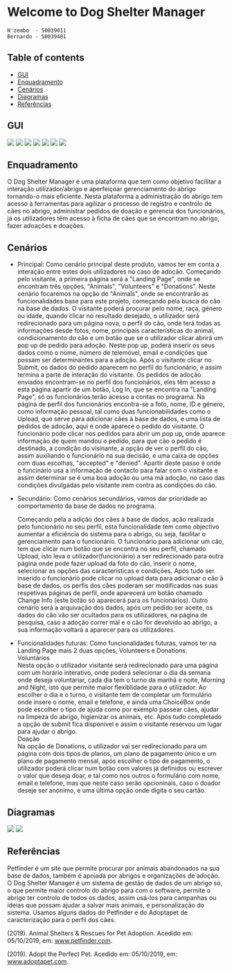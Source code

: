 # Welcome to Dog Shelter Manager

	N'zembo  - 50039011
	Bernardo - 50039481
	
## Table of contents
* [GUI](#GUI)
* [Enquadramento](#Enquadramento)
* [Cenários](#Cenários)
* [Diagramas](#Diagramas)
* [Referências](#Referências)	
	 


## GUI
![](GUI/LandingPage.png)
![](GUI/Employee.png)
![](GUI/AddDog.png)
![](GUI/AnimalsPage.png)
![](GUI/AnimalProfile.png)
![](GUI/AdoptionPopUp.png)
![](GUI/AdoptionConfirmation.PNG)


## Enquadramento
	
O Dog Shelter Manager é uma plataforma que tem como objetivo facilitar a interação utilizador/abrigo e aperfeiçoar  gerenciamento do abrigo tornando-o mais eficiente. Nesta plataforma a administração do abrigo tem acesso à ferramentas para agilizar o processo de registro e controlo de cães no abrigo, administrar pedidos de doação e gerencia dos funcionários, já os utilizadores têm acesso à ficha de cães que se encontram no abrigo, fazer adoações e doações.

## Cenários
* Principal:
	Como cenário principal deste produto, vamos ter em conta a interação entre estes dois utilizadores no caso de adoção. Começando pelo visitante, a primeira página será a "Landing Page", onde se encontram três opções, "Animals", "Volunteers" e "Donations". Neste cenário focaremos na opção de "Animals", onde se encontrarão as funcionalidades base para este projeto, começando pela busca do cão na base de dados. O visitante poderá procurar pelo nome, raça, género ou idade, quando clicar no resultado desejado, o utilizador será redirecionado para um página nova, o perfil do cão, onde terá todas as informações desde fotos, nome, princípais características do animal, condicionamento do cão e um botão que se o utilizador clicar abrirá um pop up de pedido para adoção. 
	Neste pop up, poderá inserir os seus dados como o nome, número de telemóvel, email e condições que possam ser determinantes para a adoção. Após o visitante clicar no Submit, os dados do pedido aparecem no perfil do funcionário, e assim termina a parte de interação do visitante. Os pedidos de adoção enviados encontram-se no perfil dos funcionários, eles têm acesso a esta página apartir de um botão, Log In, que se encontra na "Landing Page", só os funcionários terão acesso a contas no programa. Na página de perfil dos funcionários encontra-se a foto, nome, ID e género, como informação pessoal, tal como duas funcionabilidades como o Upload, que serve para adicionar cães à base de dados, e uma lista de pedidos de adoção, aqui é onde aparece o pedido do visitante. 
	O funcionário pode clicar nos pedidos para abrir um pop up, onde aparece informação de quem mandou o pedido, para que cão o pedido é destinado, a condição do visinante, a opção de ver o perfil do cão, assim auxiliando o funcionário na sua decisão, e uma caixa de opções com duas escolhas, "accepted" e "denied". Apartir deste passo é onde o funcinário usa a informação de contacto para falar com o visitante e assim determinar se é uma boa adoção ou uma má adoção, no caso das condições divulgadas pelo visitante irem contra as condições do cão.   
 
* Secundário:
	Como cenários secundários, vamos dar prioridade ao comportamento da base de dados no programa.

	Começando pela a adição dos cães à base de dados, ação realizada pelo funcionário no seu perfil, esta funcionalidade tem como objectivo aumentar a eficiência do sistema para o abrigo, ou seja, facilitar o gerenciamento para o funcionário.
O funcionário para adicionar um cão, tem que clicar num botão que se encontra no seu perfil, chamado Upload, isto leva o utilizador(funcionário) a ser redirecionado para outra página onde pode fazer upload da foto do cão, inserir o nome, selecionar as opções das características e condições. Após tudo ser inserido o funcionário pode clicar no upload data para adicionar o cão à base de dados, os perfis dos cães poderam ser modificados nas suas respetivas páginas de perfil, onde aparecerá um botão chamado Change Info (este botão só aparecerá para os funcionários).
	Outro cenário será a arquivação dos dados, após um pedido ser aceite, os dados do cão vão ser ocultados para os utilizadores, na página de pesquisa, caso a adoção correr mal e o cão for devolvido ao abrigo, a sua informação voltará a aparecer para os utilizadores.
	
	
	
	
* Funcionalidades futuras:
	Como funcionalidades futuras, vamos ter na Landing Page mais 2 duas opções, Volunteers e Donations.<br>
Voluntários<br>
	Nesta opção o utilizador visitante será redirecionado para uma página com um horário interativo, onde poderá selecionar o dia da semana onde deseja voluntariar, cada dia tem o turno da manhã e noite, Morning and Night, isto que permite maior flexiblidade para o utilizador. Ao escolher o dia e o turno, o visitante tem de completar um formulário onde insere o nome, email e telefone, e ainda uma ChoiceBox onde pode escolher o tipo de ajuda como por exemplo passear cães, ajudar na limpeza do abrigo, higienizar os animais, etc. Após tudo completado a opção de submit fica disponível e assim o visitante reservou um lugar para ajudar o abrigo.<br>
Doação<br>
	Na opção de Donations, o utilizador vai ser redirecionado para um página com dois tipos de planos, um plano de pagamento único e um plano de pagamento mensal, após escolher o tipo de pagamento, o utilizador poderá clicar num botão com valores já definidos ou escrever o valor que deseja doar, e tal como nos outros o formulário com nome, email e telefone, mas que neste caso serão opcioninais, caso o doador deseje ser anónimo, e uma última opção onde digita o seu cartão.
	
	
	
## Diagramas
![](GUI/DiagramaER.jpeg)
![](DiagramaClass.PNG)



## Referências
Petfinder é um site que permite procurar por animais abandonados na sua base de dados, também é apoiada por abrigos e organizações de adoção. O Dog Shelter Manager é um sistema de gestão de dados de um abrigo só, o que permite maior controlo do abrigo para com o software, permite o abrigo ter controlo de todos os dados, assim usá-los para campanhas ou ideias que possam ajudar a salvar mais animais, e personalização do sistema. Usamos alguns dados do Petfinder e do Adoptapet de caracterização para o perfil dos cães.

(2019). Animal Shelters & Rescues for Pet Adoption. Acedido em: 05/10/2019, em: www.petfinder.com.

(2019). Adopt the Perfect Pet. Acedido em: 05/10/2019, em: www.adoptapet.com.




















